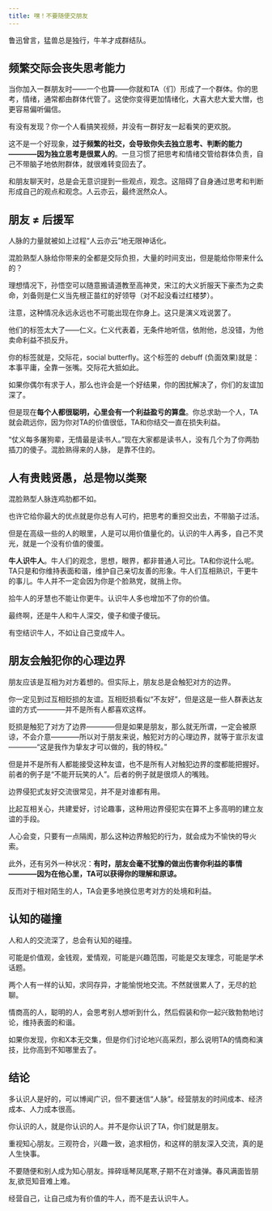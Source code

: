 ```yaml
---
title: 嘿！不要随便交朋友
---
```



鲁迅曾言，猛兽总是独行，牛羊才成群结队。


## 频繁交际会丧失思考能力

当你加入一群朋友时——一个也算——你就和TA（们）形成了一个群体。你的思考，情绪，通常都由群体代管了。这使你变得更加情绪化，大喜大悲大爱大憎，也更容易偏听偏信。

有没有发现？你一个人看搞笑视频，并没有一群好友一起看笑的更欢脱。

这不是一个好现象，**过于频繁的社交，会导致你失去独立思考、判断的能力————因为独立思考是很累人的**。一旦习惯了把思考和情绪交管给群体负责，自己不带脑子地依附群体，就很难转变回去了。

和朋友聊天时，总是会无意识提到一些观点，观念。这阻碍了自身通过思考和判断形成自己的观点和观念。人云亦云，最终泯然众人。

## 朋友 ≠ 后援军
人脉的力量就被如上过程“人云亦云”地无限神话化。

混脸熟型人脉给你带来的全都是交际负担，大量的时间支出，但是能给你带来什么的？

理想情况下，孙悟空可以随意搬请道教至高神灵，宋江的大义折服天下豪杰为之卖命，刘备则是仁义当先根正苗红的好领导（对不起没看过红楼梦）。

注意，这种情况永远永远也不可能出现在你身上。这只是演义戏说罢了。

他们的标签太大了——仁义。仁义代表着，无条件地听信，依附他，总没错，为他卖命利益不损反升。

你的标签就是，交际花，social butterfly。这个标签的 debuff (负面效果)就是：本事平庸，全靠一张嘴。交际花大抵如此。

如果你偶尔有求于人，那么也许会是一个好结果，你的困扰解决了，你们的友谊加深了。

但是现在**每个人都很聪明，心里会有一个利益盈亏的算盘**。你总求助一个人，TA就会疏远你，因为你对TA的价值很低，TA和你结交一直在损失利益。

“仗义每多屠狗辈，无情最是读书人。”现在大家都是读书人，没有几个为了你两肋插刀的傻子。混脸熟得来的人脉， 是靠不住的。

## 人有贵贱贤愚，总是物以类聚
混脸熟型人脉连鸡肋都不如。

也许它给你最大的优点就是你总有人可约，把思考的重担交出去，不带脑子过活。

但是在高级一些的人的眼里，人是可以用价值量化的。认识的牛人再多，自己不灵光，就是一个没有价值的傻蛋。

**牛人识牛人**。牛人们的观念，思想，眼界，都非普通人可比。TA和你说什么呢。TA只是和你维持表面和谐，维护自己亲切友善的形象。牛人们互相熟识，干更牛的事儿。牛人并不一定会因为你是个脸熟党，就捎上你。

拾牛人的牙慧也不能让你更牛。认识牛人多也增加不了你的价值。

最终啊，还是牛人和牛人深交，傻子和傻子傻玩。

有空结识牛人，不如让自己变成牛人。

## 朋友会触犯你的心理边界

朋友应该是互相为对方着想的。但实际上，朋友总是会触犯对方的边界。

你一定见到过互相贬损的友谊。互相贬损看似“不友好”，但是这是一些人群表达友谊的方式————并不是所有人都喜欢这样。

贬损是触犯了对方了边界————但是如果是朋友，那么就无所谓，一定会被原谅，不会介意————所以对于朋友来说，触犯对方的心理边界，就等于宣示友谊————“这是我作为挚友才可以做的，我的特权。”

但是并不是所有人都能接受这种友谊，也不是所有人对触犯边界的度都能把握好。前者的例子是“不能开玩笑的人”。后者的例子就是很烦人的嘴贱。

边界侵犯式友好交流很常见，并不是对谁都有用。

比起互相关心，共建爱好，讨论趣事，这种用边界侵犯实在算不上多高明的建立友谊的手段。

人心会变，只要有一点隔阂，那么这种边界触犯的行为，就会成为不愉快的导火索。

此外，还有另外一种状况：**有时，朋友会毫不犹豫的做出伤害你利益的事情————因为在他心里，TA可以获得你的理解和原谅。**

反而对于相对陌生的人，TA会更多地换位思考对方的处境和利益。


## 认知的碰撞

人和人的交流深了，总会有认知的碰撞。

可能是价值观，金钱观，爱情观，可能是兴趣范围，可能是交友理念，可能是学术话题。

两个人有一样的认知，求同存异，才能愉悦地交流。不然就很累人了，无尽的尬聊。

情商高的人，聪明的人，会思考别人想听到什么，然后假装和你一起兴致勃勃地讨论，维持表面的和谐。

如果你发现，你和X本无交集，但是你们讨论地兴高采烈，那么说明TA的情商和演技，比你高到不知哪里去了。

## 结论

多认识人是好的，可以博闻广识，但不要迷信“人脉”。经营朋友的时间成本、经济成本、人力成本很高。

你认识的人，就是你认识的人。并不是你认识了TA，你们就是朋友。

重视知心朋友。三观符合，兴趣一致，追求相仿，和这样的朋友深入交流，真的是人生快事。

不要随便和别人成为知心朋友。摔碎瑶琴凤尾寒,子期不在对谁弹。春风满面皆朋友,欲觅知音难上难。

经营自己，让自己成为有价值的牛人，而不是去认识牛人。




